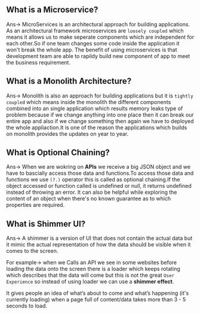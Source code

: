 
## What is a Microservice?

Ans-> MicroServices is an architectural approach for building applications. As an architectural framework microservices are `loosely coupled` which means it allows us to make seperate components which are independent for each other.So if one team changes some code inside the application it won't break the whole app. The benefit of using microservices is that development team are able to rapildy build new component of app to meet the business requirement.

## What is a Monolith Architecture? 

Ans-> Monolith is also an approach for building applications but it is `tightly coupled` which means inside the monolith the different components combined into an single application which results memory leaks type of problem because if we change anything into one place then it can break our entire app and also if we change something then again we have to deployed the whole appliaction.It is one of the reason the applications which builds on monolith provides the updates on year to year.

## What is Optional Chaining?

Ans-> When we are wokring on **APIs** we receive a big JSON object and we have to bascially access those data and functions.To access those data and functions we use `(?.)` operator this is called as optional chaining.If the object accessed or function called is undefined or null, it returns undefined instead of throwing an error. It can also be helpful while exploring the content of an object when there's no known guarantee as to which properties are required.

## What is Shimmer UI?

Ans-> A shimmer is a version of UI that does not contain the actual data but it mimic the actual representation of how the data should be visible when it comes to the screen.

For example-> when we Calls an API we see in some websites before loading the data onto the screen there is a loader which keeps rotating which describes that the data will come but this is not the great `User Experience` so instead of using loader we can use a **shimmer effect**.

It gives people an idea of what’s about to come and what’s happening (it's currently loading) when a page full of content/data takes more than 3 - 5 seconds to load.
